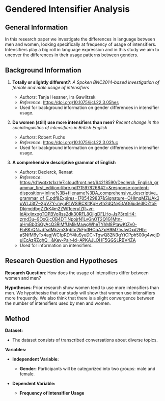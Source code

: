 # Gendered Intensifier Analysis

## General Information

In this research paper we investigate the differences in language between men and women, looking specifically at frequency of usage of intensifiers. Intensifiers play a big roll in language expression and in this study we aim to uncover the differences in their usage patterns between genders.

## Background Information

1. **Totally or slightly different?**: *A Spoken BNC2014-based investigation of female and male usage of intensifiers*
   - *Authors*: Tanja Hessner, Ira Gawlitzek
   - *Reference*: https://doi.org/10.1075/ijcl.22.3.05hes
   - Used for background information on gender differences in intensifier usage.

2. **Do women (still) use more intensifiers than men?** *Recent change in the sociolinguistics of intensifiers in British English*
   - *Authors*: Robert Fuchs
   - *Reference*: https://doi.org/10.1075/ijcl.22.3.03fuc
   - Used for background information on gender differences in intensifier usage.

3. **A comprehensive descriptive grammar of English**
   - *Authors*: Declerck, Renaat
   - *Reference*: https://d1wqtxts1xzle7.cloudfront.net/64218590/Declerck_English_grammar_first_edition-libre.pdf?1597826842=&response-content-disposition=inline%3B+filename%3DA_comprehensive_descriptive_grammar_of_E.pdf&Expires=1705429837&Signature=OHImqMZjJAk3uWLJ3f7~XgVZY~myuR1WSIBCKltKgHvth2dQNy5tAG6jude3lOZtoEDkjmddbgZZkK4m2ZWl1ceruIZR~vr-ldAjxijnxogTOPBVoRss2dk30RFL8OjlgDFLHo-JsP3rpIH4-zrnd3u~9OxGjcOB4DTiNpojrN1LvGnOT2Q1G1Mtn-aHmBb0SGyAcQ3RlMfUMikMawgWheTYhM8PtawKtZv0-FbBKrQN~dfsdMkzm3fgbto2kFjp1HCqAZpH9M7IeJwOxd2Hb-aSNfM6yTx4agjWCfpRDY4IuSyuDC~TgwQ82N3gYtCPph500g4wcjDuiEcAzRZghQ__&Key-Pair-Id=APKAJLOHF5GGSLRBV4ZA
   - Used for information on intensifiers.

## Research Question and Hypotheses

**Research Question**: How does the usage of intensifiers differ between women and men?

**Hypotheses**:
Prior research show women tend to use more intensifiers than men. We hypothesise that our study will show that women use intensifiers more frequently. We also think that there is a slight convergence between the number of intensifiers used by men and women.

## Method

**Dataset:**
- The dataset consists of transcribed conversations about diverse topics.

**Variables:**

- **Independent Variable:**
  - **Gender:** Participants will be categorized into two groups: male and female.

- **Dependent Variable:**
  - **Frequency of Intensifier Usage**
